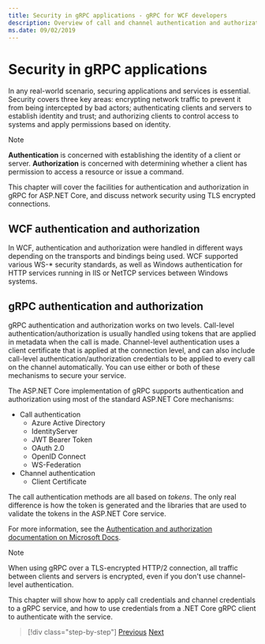 ```yaml
---
title: Security in gRPC applications - gRPC for WCF developers
description: Overview of call and channel authentication and authorization in gRPC.
ms.date: 09/02/2019
---
```


# Security in gRPC applications

In any real-world scenario, securing applications and services is essential. Security covers three key areas: encrypting network traffic to prevent it from being intercepted by bad actors; authenticating clients and servers to establish identity and trust; and authorizing clients to control access to systems and apply permissions based on identity.

> [!NOTE]
> **Authentication** is concerned with establishing the identity of a client or server. **Authorization** is concerned with determining whether a client has permission to access a resource or issue a command.

This chapter will cover the facilities for authentication and authorization in gRPC for ASP.NET Core, and discuss network security using TLS encrypted connections.

## WCF authentication and authorization

In WCF, authentication and authorization were handled in different ways depending on the transports and bindings being used. WCF supported various WS-\* security standards, as well as Windows authentication for HTTP services running in IIS or NetTCP services between Windows systems.

## gRPC authentication and authorization

gRPC authentication and authorization works on two levels. Call-level authentication/authorization is usually handled using tokens that are applied in metadata when the call is made. Channel-level authentication uses a client certificate that is applied at the connection level, and can also include call-level authentication/authorization credentials to be applied to every call on the channel automatically. You can use either or both of these mechanisms to secure your service.

The ASP.NET Core implementation of gRPC supports authentication and authorization using most of the standard ASP.NET Core mechanisms:

- Call authentication
  - Azure Active Directory
  - IdentityServer
  - JWT Bearer Token
  - OAuth 2.0
  - OpenID Connect
  - WS-Federation
- Channel authentication
  - Client Certificate

The call authentication methods are all based on *tokens*. The only real difference is how the token is generated and the libraries that are used to validate the tokens in the ASP.NET Core service.

For more information, see the [Authentication and authorization documentation on Microsoft Docs](https://docs.microsoft.com/aspnet/core/grpc/authn-and-authz?view=aspnetcore-3.0).

> [!NOTE]
> When using gRPC over a TLS-encrypted HTTP/2 connection, all traffic between clients and servers is encrypted, even if you don't use channel-level authentication.

This chapter will show how to apply call credentials and channel credentials to a gRPC service, and how to use credentials from a .NET Core gRPC client to authenticate with the service.

>[!div class="step-by-step"]
>[Previous](client-libraries.md)
>[Next](call-credentials.md)
